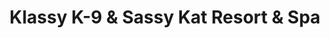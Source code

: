 ---
title: "Klassy K-9 & Sassy Kat Resort & Spa"
url: /oneonta/klassy-k-9-und-sassy-kat-resort-und-spa/
shop: Tiersalon
---